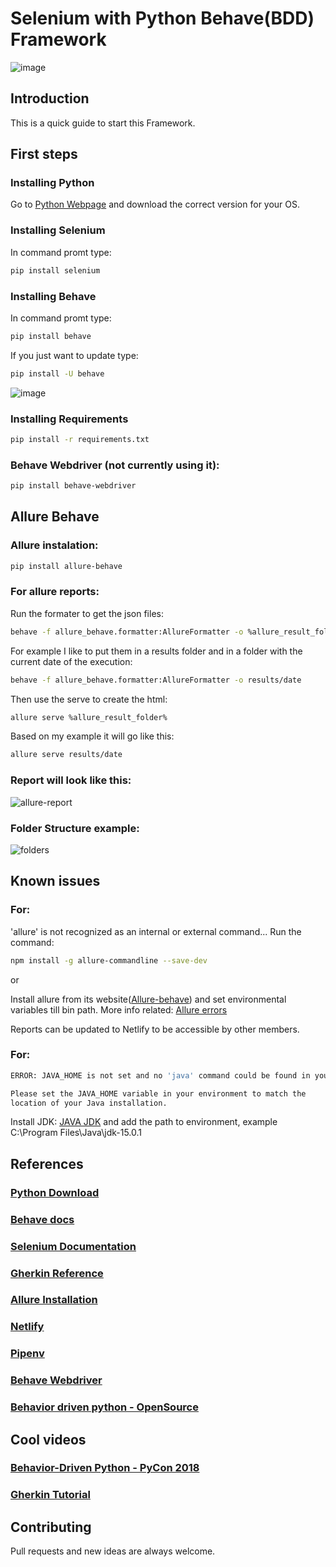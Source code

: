 # Selenium with Python Behave(BDD) Framework

![image](https://user-images.githubusercontent.com/67669609/103450271-6f3ae900-4c92-11eb-9a77-05e816d020fe.png)

## Introduction
This is a quick guide to start this Framework.

## First steps
### Installing Python
Go to [Python Webpage](https://www.python.org/downloads/) and download the correct version for your OS.

### Installing Selenium
In command promt type: 
```bash
pip install selenium
```

### Installing Behave
In command promt type: 
```bash
pip install behave
```
If you just want to update type: 
```bash
pip install -U behave
```
![image](https://user-images.githubusercontent.com/67669609/102725004-5c1f3500-42f2-11eb-9331-fd60b55b769f.png)

### Installing Requirements
```bash
pip install -r requirements.txt
```
### Behave Webdriver (not currently using it):
```bash
pip install behave-webdriver
```
## Allure Behave
### Allure instalation:
```bash
pip install allure-behave
```


### For allure reports:
Run the formater to get the json files:
```bash
behave -f allure_behave.formatter:AllureFormatter -o %allure_result_folder% ./features
```
For example I like to put them in a results folder and in a folder with the current date of the execution:
```bash
behave -f allure_behave.formatter:AllureFormatter -o results/date
```

Then use the serve to create the html: 
```bash
allure serve %allure_result_folder%
```
Based on my example it will go like this:
```bash
allure serve results/date
```

### Report will look like this:
![allure-report](https://user-images.githubusercontent.com/67669609/103218166-1c131000-48f9-11eb-9c64-bdbbd8383765.png)


### Folder Structure example:
![folders](https://user-images.githubusercontent.com/67669609/103218324-701df480-48f9-11eb-8c57-d711c8013c9d.png)

## Known issues
### For: 
'allure' is not recognized as an internal or external command...
Run the command: 
```bash
npm install -g allure-commandline --save-dev
```
or

Install allure from its website([Allure-behave](https://pypi.org/project/allure-behave/)) and set environmental variables till bin path. 
More info related: [Allure errors](https://www.xspdf.com/resolution/55028618.html#:~:text=It%20may%20be%20that%20the,be%20launched%20with%20Command%20Prompt.)

Reports can be updated to Netlify to be accessible by other members.

### For: 
```bash
ERROR: JAVA_HOME is not set and no 'java' command could be found in your PATH.

Please set the JAVA_HOME variable in your environment to match the
location of your Java installation.
```
Install JDK:
[JAVA JDK](https://www.oracle.com/java/technologies/javase-jdk15-downloads.html)
and add the path to environment, example C:\Program Files\Java\jdk-15.0.1

## References
### [Python Download](https://www.python.org/downloads/)
### [Behave docs](https://behave.readthedocs.io/en/latest/index.html)
### [Selenium Documentation](https://www.selenium.dev/documentation/en/)
### [Gherkin Reference](https://cucumber.io/docs/gherkin/reference/)
### [Allure Installation](https://pypi.org/project/allure-behave/)
### [Netlify](https://www.netlify.com/)
### [Pipenv](https://pypi.org/project/pipenv/)
### [Behave Webdriver](https://pypi.org/project/behave-webdriver/)
### [Behavior driven python - OpenSource](https://opensource.com/article/18/5/behavior-driven-python)

## Cool videos
### [Behavior-Driven Python - PyCon 2018](https://www.youtube.com/watch?v=EtIAbfCrsFI&t=344s&ab_channel=PyCon2018)
### [Gherkin Tutorial](https://www.youtube.com/watch?v=KP0vpVLatMc&ab_channel=RevalGovender)

## Contributing
Pull requests and new ideas are always welcome.


